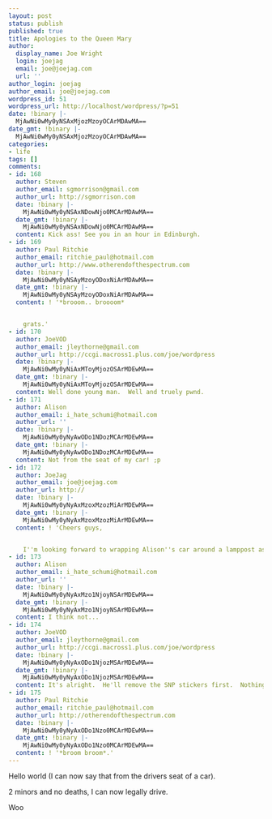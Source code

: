 ```yaml
---
layout: post
status: publish
published: true
title: Apologies to the Queen Mary
author:
  display_name: Joe Wright
  login: joejag
  email: joe@joejag.com
  url: ''
author_login: joejag
author_email: joe@joejag.com
wordpress_id: 51
wordpress_url: http://localhost/wordpress/?p=51
date: !binary |-
  MjAwNi0wMy0yNSAxMjozMzoyOCArMDAwMA==
date_gmt: !binary |-
  MjAwNi0wMy0yNSAxMjozMzoyOCArMDAwMA==
categories:
- life
tags: []
comments:
- id: 168
  author: Steven
  author_email: sgmorrison@gmail.com
  author_url: http://sgmorrison.com
  date: !binary |-
    MjAwNi0wMy0yNSAxNDowNjo0MCArMDAwMA==
  date_gmt: !binary |-
    MjAwNi0wMy0yNSAxNDowNjo0MCArMDAwMA==
  content: Kick ass! See you in an hour in Edinburgh.
- id: 169
  author: Paul Ritchie
  author_email: ritchie_paul@hotmail.com
  author_url: http://www.otherendofthespectrum.com
  date: !binary |-
    MjAwNi0wMy0yNSAyMzoyODoxNiArMDAwMA==
  date_gmt: !binary |-
    MjAwNi0wMy0yNSAyMzoyODoxNiArMDAwMA==
  content: ! '*brooom.. broooom*


    grats.'
- id: 170
  author: JoeVOD
  author_email: jleythorne@gmail.com
  author_url: http://ccgi.macross1.plus.com/joe/wordpress
  date: !binary |-
    MjAwNi0wMy0yNiAxMToyMjozOSArMDEwMA==
  date_gmt: !binary |-
    MjAwNi0wMy0yNiAxMToyMjozOSArMDEwMA==
  content: Well done young man.  Well and truely pwnd.
- id: 171
  author: Alison
  author_email: i_hate_schumi@hotmail.com
  author_url: ''
  date: !binary |-
    MjAwNi0wMy0yNyAwODo1NDozMCArMDEwMA==
  date_gmt: !binary |-
    MjAwNi0wMy0yNyAwODo1NDozMCArMDEwMA==
  content: Not from the seat of my car! ;p
- id: 172
  author: JoeJag
  author_email: joe@joejag.com
  author_url: http://
  date: !binary |-
    MjAwNi0wMy0yNyAxMzoxMzozMiArMDEwMA==
  date_gmt: !binary |-
    MjAwNi0wMy0yNyAxMzoxMzozMiArMDEwMA==
  content: ! 'Cheers guys,


    I''m looking forward to wrapping Alison''s car around a lamppost as soon as possible.'
- id: 173
  author: Alison
  author_email: i_hate_schumi@hotmail.com
  author_url: ''
  date: !binary |-
    MjAwNi0wMy0yNyAxMzo1NjoyNSArMDEwMA==
  date_gmt: !binary |-
    MjAwNi0wMy0yNyAxMzo1NjoyNSArMDEwMA==
  content: I think not...
- id: 174
  author: JoeVOD
  author_email: jleythorne@gmail.com
  author_url: http://ccgi.macross1.plus.com/joe/wordpress
  date: !binary |-
    MjAwNi0wMy0yNyAxODo1NjozMSArMDEwMA==
  date_gmt: !binary |-
    MjAwNi0wMy0yNyAxODo1NjozMSArMDEwMA==
  content: It's alright.  He'll remove the SNP stickers first.  Nothing to worry about.
- id: 175
  author: Paul Ritchie
  author_email: ritchie_paul@hotmail.com
  author_url: http://otherendofthespectrum.com
  date: !binary |-
    MjAwNi0wMy0yNyAxODo1Nzo0MCArMDEwMA==
  date_gmt: !binary |-
    MjAwNi0wMy0yNyAxODo1Nzo0MCArMDEwMA==
  content: ! '*broom broom*.'
---
```

<p>Hello world (I can now say that from the drivers seat of a car).</p>
<p>2 minors and no deaths, I can now legally drive.</p>
<p>Woo</p>
